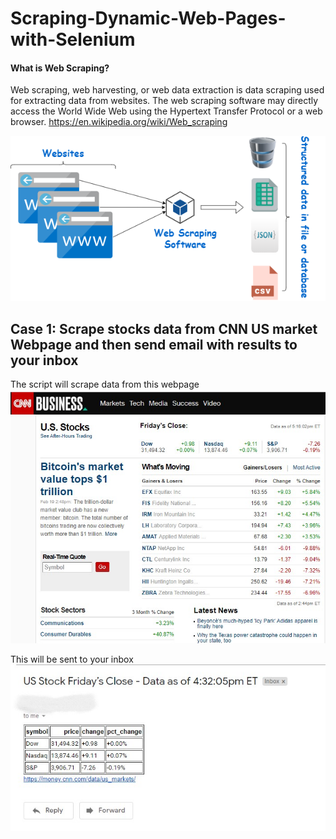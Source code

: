 # Scraping-Dynamic-Web-Pages-with-Selenium

#### What is Web Scraping?

Web scraping, web harvesting, or web data extraction is data scraping used for extracting data from websites. The web scraping software may directly access the World Wide Web using the Hypertext Transfer Protocol or a web browser. https://en.wikipedia.org/wiki/Web_scraping 


![image](images/web_scraping.png)




## Case 1: Scrape stocks data from CNN US market Webpage and then send email with results to your inbox

The script will scrape data from this webpage
![image](images/cnn_us_markets.jpg)




This will be sent to your inbox
![image](images/c1_r.jpg)

